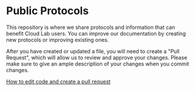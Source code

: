 # Public Protocols

This repository is where we share protocols and information that can benefit Cloud Lab users.  You can improve our documentation by creating new protocols or improving existing ones.  

After you have created or updated a file, you will need to create a "Pull Request", which will allow us to review and approve your changes. Please make sure to give an ample description of your changes when you commit changes.

<a href="https://cmu.box.com/s/e5rbcbbari4ry0c1l4zm6a8lj43z3jzv" target="_blank">How to edit code and create a pull request</a>
